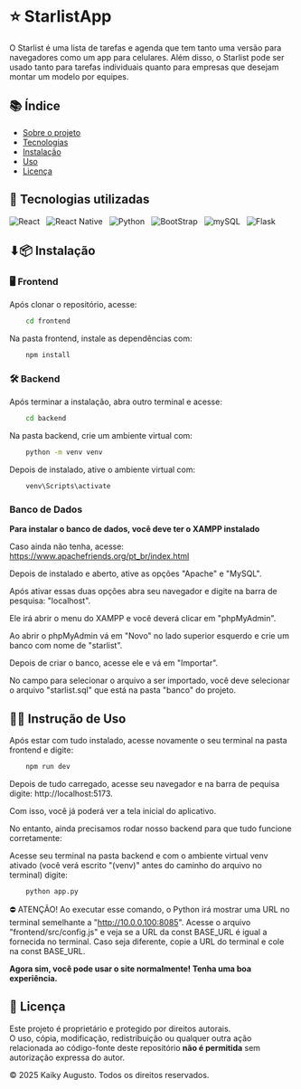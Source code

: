 # ⭐ StarlistApp

O Starlist é uma lista de tarefas e agenda que tem tanto uma versão para navegadores como um app para celulares. Além disso, o Starlist pode ser usado tanto para tarefas individuais quanto para empresas que desejam montar um modelo por equipes.

## 📚 Índice

- [Sobre o projeto](#-starlistapp)
- [Tecnologias](#-com-o-que-foi-construído)
- [Instalação](#-instalação)
- [Uso](#-instrução-de-uso)
- [Licença](#-licença)

## 🔧 Tecnologias utilizadas

![React](https://img.shields.io/badge/React-61DAFB?style=for-the-badge&labelColor=20232A&logoColor=61DAFB&logo=react)&nbsp;&nbsp;
![React Native](https://img.shields.io/badge/React%20Native-61DAFB?style=for-the-badge&labelColor=20232A&logoColor=61DAFB&logo=react)&nbsp;&nbsp;
![Python](https://img.shields.io/badge/Python-3776AB?style=for-the-badge&labelColor=FFD43B&logoColor=3776AB&logo=python)&nbsp;&nbsp;
![BootStrap](https://img.shields.io/badge/Bootstrap-7952B3?style=for-the-badge&labelColor=7952B3&logoColor=ffffff&logo=bootstrap)&nbsp;&nbsp;
![mySQL](https://img.shields.io/badge/mySQL-f29111?style=for-the-badge&labelColor=00758f&logoColor=000000&logo=mysql)&nbsp;&nbsp;
![Flask](https://img.shields.io/badge/Flask-fff?style=for-the-badge&logoColor=000&logo=flask)&nbsp;&nbsp;

## ⬇📦 Instalação

### 🖥️ Frontend
Após clonar o repositório, acesse:

```bash
    cd frontend
```
Na pasta frontend, instale as dependências com:
```bash
    npm install
```

### 🛠️ Backend
Após terminar a instalação, abra outro terminal e acesse:
```bash
    cd backend
```
Na pasta backend, crie um ambiente virtual com:
```bash
    python -m venv venv
```
Depois de instalado, ative o ambiente virtual com:
```bash
    venv\Scripts\activate
```

### Banco de Dados

**Para instalar o banco de dados, você deve ter o XAMPP instalado**

Caso ainda não tenha, acesse: https://www.apachefriends.org/pt_br/index.html

Depois de instalado e aberto, ative as opções "Apache" e "MySQL".

Após ativar essas duas opções abra seu navegador e digite na barra de pesquisa: "localhost".

Ele irá abrir o menu do XAMPP e você deverá clicar em "phpMyAdmin".

Ao abrir o phpMyAdmin vá em "Novo" no lado superior esquerdo e crie um banco com nome de "starlist".

Depois de criar o banco, acesse ele e vá em "Importar".

No campo para selecionar o arquivo a ser importado, você deve selecionar o arquivo "starlist.sql" que está na pasta "banco" do projeto.

## 👨‍💻 Instrução de Uso

Após estar com tudo instalado, acesse novamente o seu terminal na pasta frontend e digite:
```bash
    npm run dev
```
Depois de tudo carregado, acesse seu navegador e na barra de pequisa digite: http://localhost:5173.

Com isso, você já poderá ver a tela inicial do aplicativo.

No entanto, ainda precisamos rodar nosso backend para que tudo funcione corretamente:

Acesse seu terminal na pasta backend e com o ambiente virtual venv ativado (você verá escrito "(venv)" antes do caminho do arquivo no terminal) digite:
```bash
    python app.py
```

⛔ ATENÇÃO! Ao executar esse comando, o Python irá mostrar uma URL no terminal semelhante a "http://10.0.0.100:8085". Acesse o arquivo "frontend/src/config.js" e veja se a URL da const BASE_URL é igual a fornecida no terminal. Caso seja diferente, copie a URL do terminal e cole na const BASE_URL.

**Agora sim, você pode usar o site normalmente! Tenha uma boa experiência.**

## 📄 Licença

Este projeto é proprietário e protegido por direitos autorais.  
O uso, cópia, modificação, redistribuição ou qualquer outra ação relacionada ao código-fonte deste repositório **não é permitida** sem autorização expressa do autor.

© 2025 Kaiky Augusto. Todos os direitos reservados.